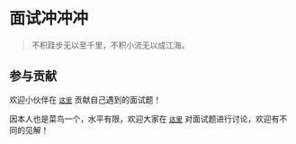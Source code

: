 # 面试冲冲冲

> 不积跬步无以至千里，不积小流无以成江海。

## 参与贡献

欢迎小伙伴在 [`这里`](https://github.com/xkcoding/prepare-interview/issues/new/choose) 贡献自己遇到的面试题！

因本人也是菜鸟一个，水平有限，欢迎大家在 [`这里`](https://github.com/xkcoding/prepare-interview/issues/new/choose) 对面试题进行讨论，欢迎有不同的见解！

